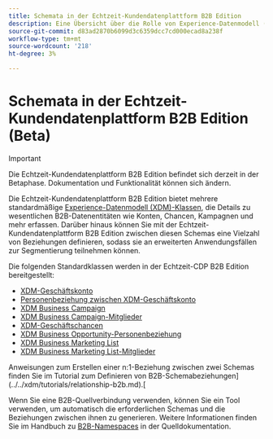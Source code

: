 ```yaml
---
title: Schemata in der Echtzeit-Kundendatenplattform B2B Edition
description: Eine Übersicht über die Rolle von Experience-Datenmodell (XDM)-Schemas in der Echtzeit-Kundendatenplattform B2B Edition.
source-git-commit: d83ad2870b6099d3c6359dcc7cd000ecad8a238f
workflow-type: tm+mt
source-wordcount: '218'
ht-degree: 3%

---
```


# Schemata in der Echtzeit-Kundendatenplattform B2B Edition (Beta)

>[!IMPORTANT]
>
>Die Echtzeit-Kundendatenplattform B2B Edition befindet sich derzeit in der Betaphase. Dokumentation und Funktionalität können sich ändern.

Die Echtzeit-Kundendatenplattform B2B Edition bietet mehrere standardmäßige [Experience-Datenmodell (XDM)-Klassen](../../xdm/schema/composition.md#class), die Details zu wesentlichen B2B-Datenentitäten wie Konten, Chancen, Kampagnen und mehr erfassen. Darüber hinaus können Sie mit der Echtzeit-Kundendatenplattform B2B Edition zwischen diesen Schemas eine Vielzahl von Beziehungen definieren, sodass sie an erweiterten Anwendungsfällen zur Segmentierung teilnehmen können.

Die folgenden Standardklassen werden in der Echtzeit-CDP B2B Edition bereitgestellt:

* [XDM-Geschäftskonto](../../xdm/classes/b2b/business-account.md)
* [Personenbeziehung zwischen XDM-Geschäftskonto](../../xdm/classes/b2b/business-account-person-relation.md)
* [XDM Business Campaign](../../xdm/classes/b2b/business-campaign.md)
* [XDM Business Campaign-Mitglieder](../../xdm/classes/b2b/business-campaign-members.md)
* [XDM-Geschäftschancen](../../xdm/classes/b2b/business-opportunity.md)
* [XDM Business Opportunity-Personenbeziehung](../../xdm/classes/b2b/business-opportunity-person-relation.md)
* [XDM Business Marketing List](../../xdm/classes/b2b/business-marketing-list.md)
* [XDM Business Marketing List-Mitglieder](../../xdm/classes/b2b/business-marketing-list-members.md)

Anweisungen zum Erstellen einer n:1-Beziehung zwischen zwei Schemas finden Sie im Tutorial zum Definieren von B2B-Schemabeziehungen](../../xdm/tutorials/relationship-b2b.md).[

Wenn Sie eine B2B-Quellverbindung verwenden, können Sie ein Tool verwenden, um automatisch die erforderlichen Schemas und die Beziehungen zwischen ihnen zu generieren. Weitere Informationen finden Sie im Handbuch zu [B2B-Namespaces](../../sources/connectors/adobe-applications/marketo/marketo-namespaces.md) in der Quelldokumentation.

